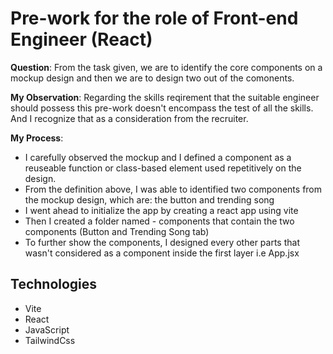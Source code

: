 # Pre-work for the role of Front-end 		Engineer (React)
**Question**: From the task given, we are to identify the core components on a mockup design and then we are to design two out of the comonents.

**My Observation**: Regarding the skills reqirement that the suitable engineer should possess this pre-work doesn't encompass the test of all the skills. And I recognize that as a consideration from the recruiter.

**My Process**:
- I carefully observed the mockup and I defined a component as a reuseable function or class-based element used repetitively on the design.
- From the definition above, I was able to identified two components from the mockup design, which are: the button and trending song 
- I went ahead to initialize the app by creating a react app using vite 
- Then I created a folder named - components that contain the two components (Button and Trending Song tab)
- To further show the components, I designed every other parts that wasn't considered as a component inside the first layer i.e App.jsx

## Technologies
- Vite
- React
- JavaScript
- TailwindCss